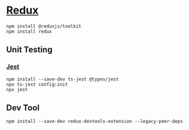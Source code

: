 # [Redux](https://redux.js.org/introduction/installation)

```
npm install @reduxjs/toolkit
npm install redux
```

## Unit Testing

### [Jest](https://jestjs.io/docs/getting-started#via-ts-jest)

```
npm install --save-dev ts-jest @types/jest
npx ts-jest config:init
npx jest
```

## Dev Tool

```
npm install --save-dev redux-devtools-extension --legacy-peer-deps
```
